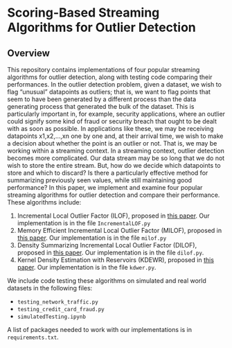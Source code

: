 # Scoring-Based Streaming Algorithms for Outlier Detection

## Overview
This repository contains implementations of four popular streaming algorithms for outlier detection, along with testing code comparing their performances. In the outlier detection problem, given a dataset, we wish to flag “unusual” datapoints as outliers; that is, we want to flag points that seem to have been generated by a different process than the data generating process that generated the bulk of the dataset. This is particularly important in, for example, security applications, where an outlier could signify some kind of fraud or security breach that ought to be dealt with as soon as possible. In applications like these, we may be receiving datapoints x1,x2,...,xn one by one and, at their arrival time, we wish to make a decision about whether the point is an outlier or not. That is, we may be working within a streaming context.
	In a streaming context, outlier detection becomes more complicated. Our data stream may be so long that we do not wish to store the entire stream. But, how do we decide which datapoints to store and which to discard? Is there a particularly effective method for summarizing previously seen values, while still maintaining good performance? In this paper, we implement and examine four popular streaming algorithms for outlier detection and compare their performance. These algorithms include:

1. Incremental Local Outlier Factor (ILOF), proposed in [this paper](https://ieeexplore.ieee.org/document/4221341). Our implementation is in the file `IncrementalLOF.py`
2. Memory Efficient Incremental Local Outlier Factor (MILOF), proposed in [this paper](https://ieeexplore.ieee.org/document/7530918). Our implementation is in the file `milof.py`
3. Density Summarizing Incremental Local Outlier Factor (DILOF), proposed in [this paper](https://doi.org/10.1145/3219819.3220022). Our implementation is in the file `dilof.py`.
4. Kernel Density Estimation with Reservoirs (KDEWR), proposed in [this paper](https://doi.org/10.3390/s20051261). Our implementation is in the file `kdwer.py`.

We include code testing these algorithms on simulated and real world datasets in the following files:
* `testing_network_traffic.py`
* `testing_credit_card_fraud.py`
* `simulatedTesting.ipynb`

A list of packages needed to work with our implementations is in `requirements.txt`. 
